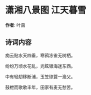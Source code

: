 # 潇湘八景图 江天暮雪

**作者**: 叶茵

## 诗词内容

痴云贴水天四垂，寒鸦冻雀无树栖。

纷纷万顷水花乱，光眩银海迷东西。

中有轻舠移断浦，玉笠琼蓑一渔父。

鼓枻而歌歌丰年，田家有麦无愁苦。

